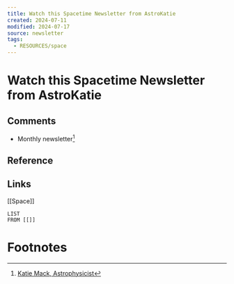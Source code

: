 ```yaml
---
title: Watch this Spacetime Newsletter from AstroKatie
created: 2024-07-11
modified: 2024-07-17
source: newsletter
tags:
  - RESOURCES/space
---
```

# Watch this Spacetime Newsletter from AstroKatie
## Comments
- Monthly newsletter[^1]

## Reference
## Links
[[Space]]
```dataview
LIST
FROM [[]]
```
# Footnotes

[^1]: [Katie Mack, Astrophysicist](https://www.astrokatie.com/)
